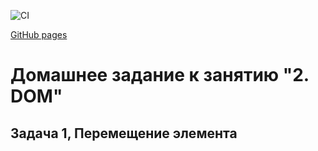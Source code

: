 ![CI](https://github.com/PVLKorobov/NT_JS3_1/actions/workflows/web.yml/badge.svg)

[GitHub pages](https://github.com/PVLKorobov/NT_JS3_2-1/actions/workflows/web.yml)

# Домашнее задание к занятию "2. DOM"

## Задача 1, Перемещение элемента

